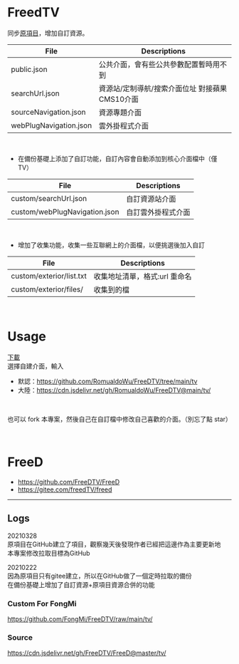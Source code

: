# FreedTV

同步[原項目](https://github.com/FreeDTV/FreeD)，增加自訂資源。<br>

File | Descriptions 
-- | -- 
public.json | 公共介面，會有些公共參數配置暫時用不到
searchUrl.json | 資源站/定制導航/搜索介面位址 對接蘋果CMS10介面
sourceNavigation.json | 資源專題介面
webPlugNavigation.json | 雲外掛程式介面

<br>

- 在備份基礎上添加了自訂功能，自訂內容會自動添加到核心介面檔中（僅 TV） <br>

File | Descriptions 
-- | -- 
custom/searchUrl.json | 自訂資源站介面
custom/webPlugNavigation.json | 自訂雲外掛程式介面

<br>

- 增加了收集功能，收集一些互聯網上的介面檔，以便挑選後加入自訂 <br>

File | Descriptions 
-- | -- 
custom/exterior/list.txt | 收集地址清單，格式:url 重命名
custom/exterior/files/ | 收集到的檔

<br>

# Usage

[下載](https://wwi.lanzous.com/b025mpw7e) <br>
選擇自建介面，輸入 
- 默認：https://github.com/RomualdoWu/FreeDTV/tree/main/tv
- 大陸：https://cdn.jsdelivr.net/gh/RomualdoWu/FreeDTV@main/tv/

<br>

也可以 fork 本專案，然後自己在自訂檔中修改自己喜歡的介面。（別忘了點 star）

<br>

# FreeD

- https://github.com/FreeDTV/FreeD
- https://gitee.com/freedTV/freed

---

## Logs

20210328 <br>
原項目在GitHub建立了項目，觀察幾天後發現作者已經把這邊作為主要更新地 <br>
本專案修改拉取目標為GitHub

20210222 <br>
因為原項目只有gitee建立，所以在GitHub做了一個定時拉取的備份 <br>
在備份基礎上增加了自訂資源+原項目資源合併的功能

### Custom For FongMi
https://github.com/FongMi/FreeDTV/raw/main/tv/

### Source
https://cdn.jsdelivr.net/gh/FreeDTV/FreeD@master/tv/

